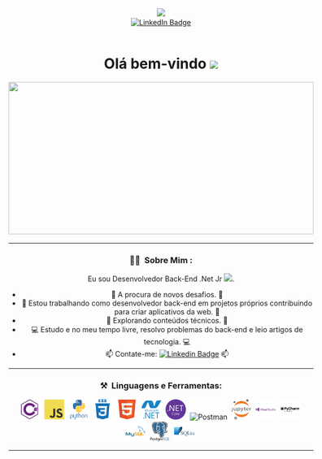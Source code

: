 
<div id="container" align="center" style="display: flex; flex-direction: column; align-items: center;">
  <div id="header">
    <img src="https://media.giphy.com/media/M9gbBd9nbDrOTu1Mqx/giphy.gif" width="100"/>
  </div>
  <div id="badges">
    <a href="https://www.linkedin.com/in/raicy-augusto-rodrigues-pinto-a89201263/">
      <img src="https://img.shields.io/badge/LinkedIn-blue?style=for-the-badge&logo=linkedin&logoColor=white" alt="LinkedIn Badge"/>
    </a>
    <div id ="badges">
      <img src="https://komarev.com/ghpvc/?username=Raicy-Augusto&style=flat-square&color=blue" alt=""/>
    <div>
  </div>
</div>
<h1>
  Olá bem-vindo
  <img src="https://media.giphy.com/media/hvRJCLFzcasrR4ia7z/giphy.gif" width="30px"/>
 </h1>
<div align="center">
  <img src="https://media.giphy.com/media/dWesBcTLavkZuG35MI/giphy.gif" width="600" height="300"/>
</div>

---

### :man_technologist: &nbsp;Sobre Mim :

    
Eu sou Desenvolvedor Back-End .Net Jr <img src="https://media.giphy.com/media/WUlplcMpOCEmTGBtBW/giphy.gif" width="30">.

- 💼 A procura de novos desafios. 💼
- 🔭 Estou trabalhando como desenvolvedor back-end em projetos próprios contribuindo para criar aplicativos da web. 🔭
- 🌱 Explorando conteúdos técnicos. 🌱
- 💻 Estudo e no meu tempo livre, resolvo problemas do back-end  e leio artigos de tecnologia. 💻
- 📫 Contate-me: [![Linkedin Badge](https://img.shields.io/badge/-LinkedIn-blue?style=flat&logo=Linkedin&logoColor=white)](https://www.linkedin.com/in/raicy-augusto-rodrigues-pinto-a89201263/) 📫

---

### ⚒ &nbsp;Linguagens e Ferramentas:
<div = "L&F">
 <img src="https://github.com/devicons/devicon/blob/master/icons/csharp/csharp-line.svg" title="CSharp" alt="" width="40" height="40"/>&nbsp;
 <img src="https://github.com/devicons/devicon/blob/master/icons/javascript/javascript-original.svg" title="JavaScript" alt="JavaScript" width="40" height="40"/>&nbsp;
 <img src="https://github.com/devicons/devicon/blob/master/icons/python/python-original-wordmark.svg" title="Python" alt="Python" width="40" height="40"/>&nbsp;
 <img src="https://github.com/devicons/devicon/blob/master/icons/css3/css3-plain-wordmark.svg"  title="CSS3" alt="CSS" width="40" height="40"/>&nbsp;
 <img src="https://github.com/devicons/devicon/blob/master/icons/html5/html5-original.svg" title="HTML5" alt="HTML" width="40" height="40"/>&nbsp;
 <img src="https://github.com/devicons/devicon/blob/master/icons/dot-net/dot-net-plain-wordmark.svg" title=".NET" alt=".NET" width="40" height="40"/>&nbsp;
 <img src="https://github.com/devicons/devicon/blob/master/icons/dotnetcore/dotnetcore-original.svg" title=".NET Core" alt=".NET-Core" width="40" height="40"/>&nbsp;
 <img src="https://www.vectorlogo.zone/logos/getpostman/getpostman-icon.svg" title="Postman"  alt="Postman" width="40" height="40"/>&nbsp;
 <img src="https://github.com/devicons/devicon/blob/master/icons/jupyter/jupyter-original-wordmark.svg" title="Jupyter"  alt="Jupyter" width="40" height="40"/>&nbsp;
 <img src="https://github.com/devicons/devicon/blob/master/icons/visualstudio/visualstudio-plain-wordmark.svg" title="Visual Studio" alt="Visual Studio" width="40" height="40"/>&nbsp; 
 <img src="https://github.com/devicons/devicon/blob/master/icons/pycharm/pycharm-plain-wordmark.svg"  title="Pycharm" alt="Pycharm" width="40" height="40"/>&nbsp; 
 <img src="https://github.com/devicons/devicon/blob/master/icons/mysql/mysql-original-wordmark.svg" title="MySQL"  alt="MySQL" width="40" height="40"/>&nbsp; 
<img src="https://github.com/devicons/devicon/blob/master/icons/postgresql/postgresql-original-wordmark.svg" title="PostgreSQL"  alt="PostgreSQL" width="40" height="40"/>&nbsp;
 <img src="https://github.com/devicons/devicon/blob/master/icons/sqlite/sqlite-original-wordmark.svg" title="SQLite"  alt="SQLite" width="40" height="40"/>&nbsp;
<div>  

---
